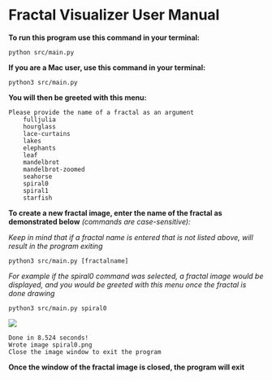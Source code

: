 # Fractal Visualizer User Manual

**To run this program use this command in your terminal:**
```commandline
python src/main.py
```
**If you are a Mac user, use this command in your terminal:**
```commandline
python3 src/main.py
```
**You will then be greeted with this menu:**
```commandline
Please provide the name of a fractal as an argument
	fulljulia
	hourglass
	lace-curtains
	lakes
	elephants
	leaf
	mandelbrot
	mandelbrot-zoomed
	seahorse
	spiral0
	spiral1
	starfish
```
**To create a new fractal image, enter the name of the fractal as demonstrated below**
*(commands are case-sensitive):*
<br>

*Keep in mind that if a fractal name is entered that is not listed above, will result in the program exiting*
```commandline
python3 src/main.py [fractalname]
```

*For example if the spiral0 command was selected, a fractal image would be displayed, 
and you would be greeted with this menu once the fractal is done drawing*
```commandline
python3 src/main.py spiral0
```
![](../data/spiral0.png)
```commandline
Done in 8.524 seconds!
Wrote image spiral0.png
Close the image window to exit the program
```

**Once the window of the fractal image is closed, the program will exit**

